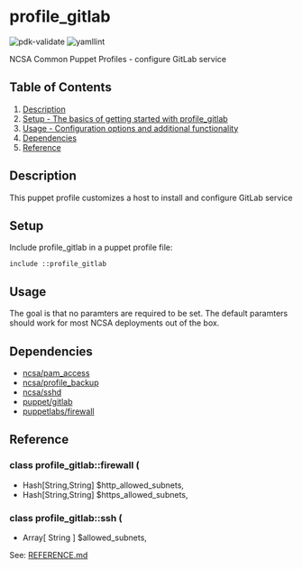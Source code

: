# profile_gitlab

![pdk-validate](https://github.com/ncsa/puppet-profile_gitlab/workflows/pdk-validate/badge.svg)
![yamllint](https://github.com/ncsa/puppet-profile_gitlab/workflows/yamllint/badge.svg)

NCSA Common Puppet Profiles - configure GitLab service

## Table of Contents

1. [Description](#description)
1. [Setup - The basics of getting started with profile_gitlab](#setup)
1. [Usage - Configuration options and additional functionality](#usage)
1. [Dependencies](#dependencies)
1. [Reference](#reference)


## Description

This puppet profile customizes a host to install and configure GitLab service


## Setup

Include profile_gitlab in a puppet profile file:
```
include ::profile_gitlab
```


## Usage

The goal is that no paramters are required to be set. The default paramters should work for most NCSA deployments out of the box.


## Dependencies

- [ncsa/pam_access](https://github.com/ncsa/puppet-pam_access)
- [ncsa/profile_backup](https://github.com/ncsa/puppet-profile_backup)
- [ncsa/sshd](https://github.com/ncsa/puppet-sshd)
- [puppet/gitlab](https://forge.puppet.com/modules/puppet/gitlab)
- [puppetlabs/firewall](https://forge.puppet.com/modules/puppetlabs/firewall)


## Reference

### class profile_gitlab::firewall (
-  Hash[String,String] $http_allowed_subnets,
-  Hash[String,String] $https_allowed_subnets,
### class profile_gitlab::ssh (
-  Array[ String ] $allowed_subnets,

See: [REFERENCE.md](REFERENCE.md)
